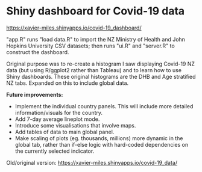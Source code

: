 # Shiny dashboard for Covid-19 data

https://xavier-miles.shinyapps.io/covid-19_dashboard/

"app.R" runs "load data.R" to import the NZ Ministry of Health and John Hopkins University CSV datasets; then runs "ui.R" and "server.R" to construct the dashboard.

Original purpose was to re-create a histogram I saw displaying Covid-19 NZ data (but using R/ggplot2 rather than Tableau) and to learn how to use Shiny dashboards.
These original histograms are the DHB and Age stratified NZ tabs. Expanded on this to include global data. 

**Future improvements:**
- Implement the individual country panels. This will include more detailed information/visuals for the country.
- Add 7-day average lineplot mode.
- Introduce some visualisations that involve maps.
- Add tables of data to main global panel.
- Make scaling of plots (eg. thousands, millions) more dynamic in the global tab, rather than if-else logic with hard-coded dependencies on the currently selected indicator.

Old/original version:
https://xavier-miles.shinyapps.io/covid-19_data/
